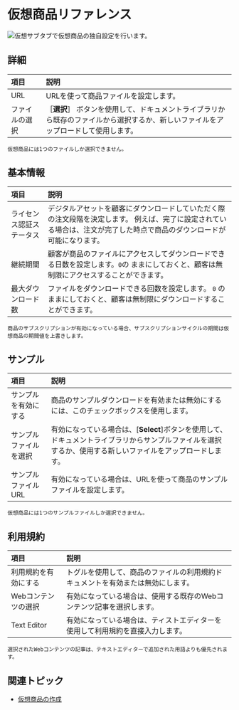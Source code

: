 # 仮想商品リファレンス

![仮想サブタブで仮想商品の独自設定を行います。](./virtual-product-reference/images/01.png)

## 詳細

| 項目      | 説明                                                                 |
|:------- |:------------------------------------------------------------------ |
| URL     | URLを使って商品ファイルを設定します。                                               |
| ファイルの選択 | ［**選択**］ ボタンを使用して、ドキュメントライブラリから既存のファイルから選択するか、新しいファイルをアップロードして使用します。 |

```{note}
仮想商品には1つのファイルしか選択できません。
```

## 基本情報

| 項目           | 説明                                                                                   |
|:------------ |:------------------------------------------------------------------------------------ |
| ライセンス認証ステータス | デジタルアセットを顧客にダウンロードしていただく際の注文段階を決定します。 例えば、完了に設定されている場合は、注文が完了した時点で商品のダウンロードが可能になります。 |
| 継続期間         | 顧客が商品のファイルにアクセスしてダウンロードできる日数を設定します。`0`の ままにしておくと、顧客は無制限にアクセスすることができます。               |
| 最大ダウンロード数    | ファイルをダウンロードできる回数を設定します。 `0` のままにしておくと、顧客は無制限にダウンロードすることができます。                        |

```{important}
商品のサブスクリプションが有効になっている場合、サブスクリプションサイクルの期間は仮想商品の期間値を上書きします。
```

## サンプル

| 項目          | 説明                                                                                 |
|:----------- |:---------------------------------------------------------------------------------- |
| サンプルを有効にする  | 商品のサンプルダウンロードを有効または無効にするには、このチェックボックスを使用します。                                       |
| サンプルファイルを選択 | 有効になっている場合は、[**Select**]ボタンを使用して、ドキュメントライブラリからサンプルファイルを選択するか、使用する新しいファイルをアップロードします。 |
| サンプルファイルURL | 有効になっている場合は、URLを使って商品のサンプルファイルを設定します。                                              |

```{note}
仮想商品には1つのサンプルファイルしか選択できません。
```

## 利用規約

| 項目          | 説明                                       |
|:----------- |:---------------------------------------- |
| 利用規約を有効にする  | トグルを使用して、商品のファイルの利用規約ドキュメントを有効または無効にします。 |
| Webコンテンツの選択 | 有効になっている場合は、使用する既存のWebコンテンツ記事を選択します。     |
| Text Editor | 有効になっている場合は、ティストエディターを使用して利用規約を直接入力します。  |

```{note}
選択されたWebコンテンツの記事は、テキストエディターで追加された用語よりも優先されます。
```

## 関連トピック

* [仮想商品の作成](./creating-a-virtual-product.md)
